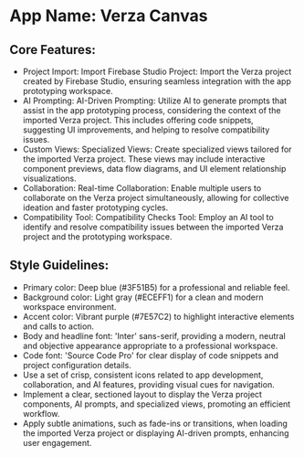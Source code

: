 # **App Name**: Verza Canvas

## Core Features:

- Project Import: Import Firebase Studio Project: Import the Verza project created by Firebase Studio, ensuring seamless integration with the app prototyping workspace.
- AI Prompting: AI-Driven Prompting: Utilize AI to generate prompts that assist in the app prototyping process, considering the context of the imported Verza project. This includes offering code snippets, suggesting UI improvements, and helping to resolve compatibility issues.
- Custom Views: Specialized Views: Create specialized views tailored for the imported Verza project. These views may include interactive component previews, data flow diagrams, and UI element relationship visualizations.
- Collaboration: Real-time Collaboration: Enable multiple users to collaborate on the Verza project simultaneously, allowing for collective ideation and faster prototyping cycles.
- Compatibility Tool: Compatibility Checks Tool: Employ an AI tool to identify and resolve compatibility issues between the imported Verza project and the prototyping workspace.

## Style Guidelines:

- Primary color: Deep blue (#3F51B5) for a professional and reliable feel.
- Background color: Light gray (#ECEFF1) for a clean and modern workspace environment.
- Accent color: Vibrant purple (#7E57C2) to highlight interactive elements and calls to action.
- Body and headline font: 'Inter' sans-serif, providing a modern, neutral and objective appearance appropriate to a professional workspace.
- Code font: 'Source Code Pro' for clear display of code snippets and project configuration details.
- Use a set of crisp, consistent icons related to app development, collaboration, and AI features, providing visual cues for navigation.
- Implement a clear, sectioned layout to display the Verza project components, AI prompts, and specialized views, promoting an efficient workflow.
- Apply subtle animations, such as fade-ins or transitions, when loading the imported Verza project or displaying AI-driven prompts, enhancing user engagement.